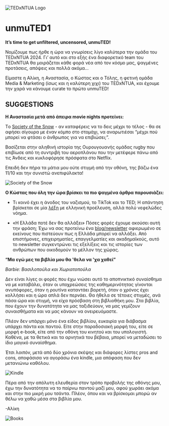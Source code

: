 ![TEDxNTUA Logo](https://www.tedx-ntua.com/assets/logo.png)

# unmuTED1

**It’s time to get unfiltered, uncensored, unmuTED!**

Νομίζουμε πως ήρθε η ώρα να γνωρίσεις λίγο καλύτερα την ομάδα του TEDxNTUA 2024. Γι’ αυτό και στο εξής ένα διαφορετικό team του TEDxNTUA θα μοιράζεται κάθε φορά νέα από τον κόσμο μας, ψαγμένες προτάσεις, απόψεις και πολλά ακόμα…

Είμαστε η Αλίκη, η Αναστασία, ο Κώστας και ο Τόλης, η φετινή ομάδα Media & Marketing (ίσως και η καλύτερη χιχι) του TEDxNTUA, και έχουμε την χαρά να κάνουμε curate το πρώτο unmuTED!

## SUGGESTIONS

**Η Αναστασία μετά από άπειρα movie nights προτείνει:**

Tο [Society of the Snow](https://www.imdb.com/title/tt11525188/) - αν καταφέρεις να το δεις μέχρι το τέλος - θα σε αφήσει σίγουρα με έναν κόμπο στο στομάχι, να αναρωτιέσαι “μέχρι πού μπορεί να φτάσει ο άνθρωπος για να επιβιώσει;”.

Βασίζεται στην αληθινή ιστορία της Ουρουγουανής ομάδας rugby που επιβίωσε από τη συντριβή του αεροπλάνου που την μετέφερε πάνω από τις Άνδεις και κυκλοφόρησε πρόσφατα στο Netflix.

Επειδή δεν πήρα τα μάτια μου ούτε στιγμή από την οθόνη, της βάζω ένα 11/10 και την συνιστώ ανεπιφύλακτα!

![Society of the Snow](https://www.tedx-ntua.com/assets/society_of_the_snow.jpg)

**Ο Κώστας που όλη την ώρα βρίσκει τα πιο ψαγμένα άρθρα παρουσιάζει:**

- Τι κοινό έχει η άνοδος του ναζισμού, το TikTok και το TED; Η απάντηση βρίσκεται σε μία [λέξη](https://www.noemamag.com/the-word/) με ελληνική προέλευση, αλλά πολύ νεφελώδες νόημα.

- «Η Ελλάδα ποτέ δεν θα αλλάξει» Πόσες φορές έχουμε ακούσει αυτή την φράση; Έχω να σας προτείνω ένα [blog/newsletter](https://greekanalyst.substack.com/) αφιερωμένο σε εκείνους που πιστεύουν πως η Ελλάδα μπορεί να αλλάξει. Από επιστήμονες, επιχειρηματίες, επαγγελματίες και ακαδημαϊκούς, αυτό το newsletter συγκεντρώνει τις εξελίξεις και τις ιστορίες των ανθρώπων που οικοδομούν το μέλλον της χώρας.

**“Mα εγώ μες τα βιβλία μου θα 'θελα να 'χα χαθεί”**

_Barbie: Βασιλοπούλα και Χωριατοπούλα_

Δεν είναι λίγες οι φορές που έχω νιώσει αυτό το αποπνικτικό συναίσθημα να με καταβάλει, όταν οι υποχρεώσεις της καθημερινότητας γίνονται ανυπόφορες, όταν η ρουτίνα καταντάει βαρετή, όταν ο χρόνος έχει κολλήσει και η ώρα απλά δεν περνάει. Θα ήθελα σε τέτοιες στιγμές, ανά πάσα ώρα και στιγμή, να είχα πρόσβαση στη βιβλιοθήκη μου. Στα βιβλία, που έχουν την δυνατότητα να μας ταξιδεύουν, να μας γεμίζουν συναισθήματα και να μας κάνουν να ονειρευόμαστε.

Πλέον δεν υπάρχει μόνο ένα είδος βιβλίου, ευκαιρία για διάβασμα υπάρχει πάντα και παντού. Είτε στην παραδοσιακή μορφή του, είτε σε μορφή e-book, είτε από την οθόνη του κινητού και του υπολογιστή. Καθένα, με τα θετικά και τα αρνητικά του βέβαια, μπορεί να μεταδώσει το ίδιο μαγικό συναίσθημα.

Έτσι λοιπόν, μετά από δύο χρόνια σκέψης και διάφορες λίστες pros and cons, αποφάσισα να αγοράσω ένα kindle, μια απόφαση που δεν μετανιώνω καθόλου.

![Kindle](https://www.tedx-ntua.com/assets/kindle.jpg)

Πέρα από την απόλυτη ελευθερία στον τρόπο προβολής της οθόνης μου, έχω την δυνατότητα να το παίρνω παντού μαζί μου, αφού χωράει ακόμα και στην πιο μικρή μου τσάντα. Πλέον, όπου και να βρίσκομαι μπορώ αν θέλω να χαθώ μέσα στα βιβλία μου.

-Αλίκη

![Books](https://www.tedx-ntua.com/assets/books.jpg)
